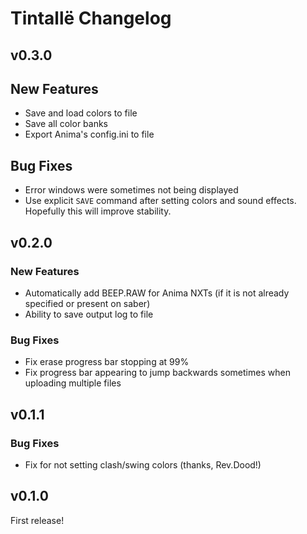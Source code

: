 # Tintallë Changelog

## v0.3.0
## New Features
- Save and load colors to file
- Save all color banks
- Export Anima's config.ini to file

## Bug Fixes
- Error windows were sometimes not being displayed
- Use explicit `SAVE` command after setting colors and sound effects. Hopefully this will improve stability.

## v0.2.0
### New Features
- Automatically add BEEP.RAW for Anima NXTs (if it is not already specified or present on saber)
- Ability to save output log to file

### Bug Fixes
- Fix erase progress bar stopping at 99%
- Fix progress bar appearing to jump backwards sometimes when uploading multiple files

## v0.1.1
### Bug Fixes
- Fix for not setting clash/swing colors (thanks, Rev.Dood!)

## v0.1.0
First release!
